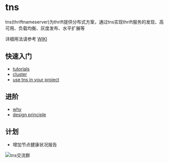 # tns

tns(thriftnameserver)为thrift提供分布式方案，通过tns实现thrift服务的发现、高可用、负载均衡、灰度发布、水平扩展等


详细用法请参考 [WIKI](../../wiki)


## 快速入门

* [tutorials](./tutorials)
* [cluster](./cluster)
* [use tns in your project](./use-tns-in-your-project)

## 进阶

* [why](./why)
* [design principle](./design-principle)


## 计划

* 增加节点健康状况报告


![tns交流群](https://static.oschina.net/uploads/img/201601/12170350_IOZ2.png)

